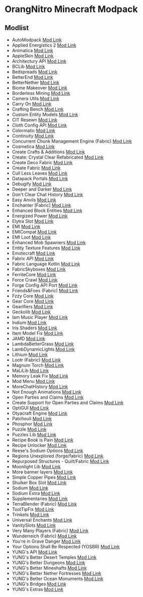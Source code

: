 # OrangNitro Minecraft Modpack

## Modlist

* AutoModpack [Mod Link](https://modrinth.com/mod/automodpack)
* Applied Energistics 2 [Mod Link](https://modrinth.com/mod/ae2)
* Animatica [Mod Link](https://modrinth.com/mod/animatica)
* AppleSkin [Mod Link](https://modrinth.com/mod/appleskin)
* Architectury API [Mod Link](https://modrinth.com/mod/architectury-api)
* BCLib [Mod Link](https://modrinth.com/mod/bclib)
* Bedspreads [Mod Link](https://modrinth.com/mod/bedspreads)
* BetterEnd [Mod Link](https://modrinth.com/mod/betterend)
* BetterNether [Mod Link](https://modrinth.com/mod/betternether)
* Biome Makeover [Mod Link](https://modrinth.com/mod/biome-makeover)
* Borderless Mining [Mod Link](https://modrinth.com/mod/borderless-mining)
* Camera Utils [Mod Link](https://modrinth.com/mod/camera-utils)
* Carry On [Mod Link](https://modrinth.com/mod/carry-on)
* Crafting Bench [Mod Link](https://modrinth.com/mod/crafting-bench)
* Custom Entity Models [Mod Link](https://modrinth.com/mod/cem)
* CIT Resewn [Mod Link](https://modrinth.com/mod/cit-resewn)
* Cloth Config API [Mod Link](https://modrinth.com/mod/cloth-config)
* Colormatic [Mod Link](https://modrinth.com/mod/colormatic)
* Continuity [Mod Link](https://modrinth.com/mod/continuity)
* Concurrent Chunk Management Engine (Fabric) [Mod Link](https://modrinth.com/mod/c2me-fabric)
* Cosmetica [Mod Link](https://modrinth.com/mod/cosmetica)
* Create Crafts & Additions [Mod Link](https://curseforge.com/minecraft/mc-mods/createaddition)
* Create: Crystal Clear Refabricated [Mod Link](https://modrinth.com/mod/create-crystal-clear-fabric)
* Create Deco Fabric [Mod Link](https://curseforge.com/minecraft/mc-mods/create-deco-fabric)
* Create Fabric [Mod Link](https://modrinth.com/mod/create-fabric)
* Cull Less Leaves [Mod Link](https://modrinth.com/mod/cull-less-leaves)
* Datapack Portals [Mod Link](https://www.curseforge.com/minecraft/mc-mods/datapack-portals)
* Debugify [Mod Link](https://modrinth.com/mod/debugify)
* Deeper and Darker [Mod Link](https://modrinth.com/mod/deeperdarker)
* Don't Clear Chat History [Mod Link](https://www.curseforge.com/minecraft/mc-mods/dont-clear-chat-history)
* Easy Anvils [Mod Link](https://modrinth.com/mod/easy-anvils)
* Enchanter [Fabric] [Mod Link](https://www.curseforge.com/minecraft/mc-mods/enchanter-fabric)
* Enhanced Block Entities [Mod Link](https://modrinth.com/mod/ebe)
* Energized Power [Mod Link](https://modrinth.com/mod/energized-power)
* Elytra Slot [Mod Link](https://modrinth.com/mod/elytra-slot)
* EMI [Mod Link](https://modrinth.com/mod/emi)
* EMICompat [Mod Link](https://modrinth.com/mod/emicompat)
* EMI Loot [Mod Link](https://modrinth.com/mod/emi-loot)
* Enhanced Mob Spawners [Mod Link](https://modrinth.com/mod/enhanced-mob-spawners)
* Entity Texture Features [Mod Link](https://modrinth.com/mod/entitytexturefeatures)
* Emotecraft [Mod Link](https://modrinth.com/mod/emotecraft)
* Fabric API [Mod Link](https://modrinth.com/mod/fabric-api)
* Fabric Language Kotlin [Mod Link](https://modrinth.com/mod/fabric-language-kotlin)
* FabricSkyboxes [Mod Link](https://modrinth.com/mod/fabricskyboxes)
* FerriteCore [Mod Link](https://modrinth.com/mod/ferrite-core)
* Force Crawl [Mod Link](https://modrinth.com/mod/force-crawl)
* Forge Config API Port [Mod Link](https://modrinth.com/mod/forge-config-api-port)
* Friends&Foes (Fabric) [Mod Link](https://modrinth.com/mod/friends-and-foes)
* Fzzy Core [Mod Link](https://modrinth.com/mod/fzzy-core)
* Gear Core [Mod Link](https://modrinth.com/mod/gear-core)
* Gearifiers [Mod Link](https://modrinth.com/mod/gearifiers)
* Geckolib [Mod Link](https://modrinth.com/mod/geckolib)
* Iam Music Player [Mod Link](https://modrinth.com/mod/iam-music-player)
* Indium [Mod Link](https://modrinth.com/mod/indium)
* Iris Shaders [Mod Link](https://modrinth.com/mod/iris)
* Item Model Fix [Mod Link](https://modrinth.com/mod/item-model-fix)
* JAMD [Mod Link](https://www.curseforge.com/minecraft/mc-mods/jamd)
* LambdaBetterGrass [Mod Link](https://modrinth.com/mod/lambdabettergrass)
* LambDynamicLights [Mod Link](https://modrinth.com/mod/lambdynamiclights)
* Lithium [Mod Link](https://modrinth.com/mod/lithium)
* Lootr (Fabric) [Mod Link](https://www.curseforge.com/minecraft/mc-mods/lootr-fabric)
* Magnum Torch [Mod Link](https://modrinth.com/mod/magnum-torch)
* MaLiLib [Mod Link](https://www.curseforge.com/minecraft/mc-mods/malilib)
* Memory Leak Fix [Mod Link](https://modrinth.com/mod/memoryleakfix)
* Mod Menu [Mod Link](https://modrinth.com/mod/modmenu)
* MoreChatHistory [Mod Link](https://modrinth.com/mod/morechathistory)
* Not Enough Animations [Mod Link](https://modrinth.com/mod/not-enough-animations)
* Open Parties and Claims [Mod Link](https://modrinth.com/mod/open-parties-and-claims)
* Create Support for Open Parties and Claims [Mod Link](https://modrinth.com/mod/opac-fabric-create-support)
* OptiGUI [Mod Link](https://modrinth.com/mod/optigui)
* Otyacraft Engine [Mod Link](https://modrinth.com/mod/otyacraft-engine)
* Patchouli [Mod Link](https://modrinth.com/mod/patchouli)
* Phosphor [Mod Link](https://modrinth.com/mod/phosphor)
* Puzzle [Mod Link](https://modrinth.com/mod/puzzle)
* Puzzles Lib [Mod Link](https://modrinth.com/mod/puzzles-lib)
* Recipe Book is Pain [Mod Link](https://modrinth.com/mod/rbip)
* Recipe Unlocker [Mod Link](https://modrinth.com/mod/recipes)
* Reese's Sodium Options [Mod Link](https://modrinth.com/mod/reeses-sodium-options)
* Regions Unexplored (forge/fabric) [Mod Link](https://www.curseforge.com/minecraft/mc-mods/regions-unexplored)
* Repurposed Structures - Quilt/Fabric [Mod Link](https://modrinth.com/mod/repurposed-structures-fabric)
* Moonlight Lib [Mod Link](https://www.curseforge.com/minecraft/mc-mods/selene)
* More banner layers [Mod Link](https://modrinth.com/mod/more-banner-layers)
* Simple Copper Pipes [Mod Link](https://modrinth.com/mod/simple-copper-pipes)
* Shulker Box Slot [Mod Link](https://modrinth.com/mod/shulker-box-slot)
* Sodium [Mod Link](https://modrinth.com/mod/sodium)
* Sodium Extra [Mod Link](https://modrinth.com/mod/sodium-extra)
* Supplementaries [Mod Link](https://www.curseforge.com/minecraft/mc-mods/supplementaries)
* TerraBlender (Fabric) [Mod Link](https://www.curseforge.com/minecraft/mc-mods/terrablender-fabric)
* ToolTipFix [Mod Link](https://modrinth.com/mod/tooltipfix)
* Trinkets [Mod Link](https://modrinth.com/mod/trinkets)
* Universal Enchants [Mod Link](https://modrinth.com/mod/universal-enchants)
* VanitySlots [Mod Link](https://modrinth.com/mod/vanity)
* Very Many Players (Fabric) [Mod Link](https://modrinth.com/mod/vmp-fabric)
* Wunderreich (Fabric) [Mod Link](https://modrinth.com/mod/wunderreich)
* You're in Grave Danger [Mod Link](https://modrinth.com/mod/yigd)
* Your Options Shall Be Respected (YOSBR) [Mod Link](https://modrinth.com/mod/yosbr)
* YUNG's API [Mod Link](https://modrinth.com/mod/yungs-api)
* YUNG's Better Desert Temples [Mod Link](https://modrinth.com/mod/yungs-better-desert-temples)
* YUNG's Better Dungeons [Mod Link](https://modrinth.com/mod/yungs-better-dungeons)
* YUNG's Better Mineshafts [Mod Link](https://modrinth.com/mod/yungs-better-mineshafts)
* YUNG's Better Nether Fortresses [Mod Link](https://modrinth.com/mod/yungs-better-nether-fortresses)
* YUNG's Better Ocean Monuments [Mod Link](https://modrinth.com/mod/yungs-better-ocean-monuments)
* YUNG's Bridges [Mod Link](https://modrinth.com/mod/yungs-bridges)
* YUNG's Extras [Mod Link](https://modrinth.com/mod/yungs-extras)
